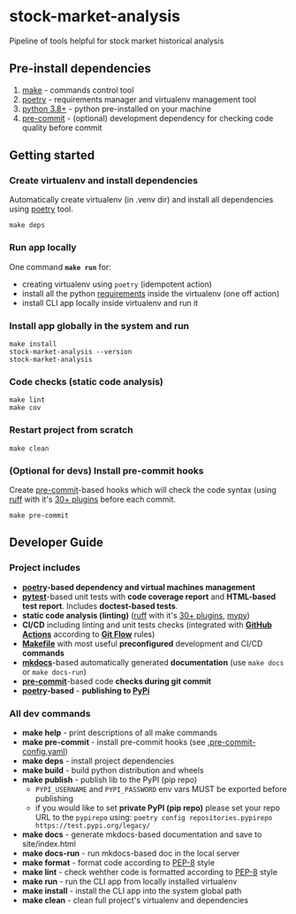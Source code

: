 stock-market-analysis
==

Pipeline of tools helpful for stock market historical analysis

## Pre-install dependencies

1. [make](https://www.gnu.org/software/make/) - commands control tool
2. [poetry](https://python-poetry.org/) - requirements manager and virtualenv management tool
3. [python 3.8+](https://www.python.org/) - python pre-installed on your machine
4. [pre-commit](https://pre-commit.com/) - (optional) development dependency for checking code quality before commit

## Getting started


### Create virtualenv and install dependencies

Automatically create virtualenv (in .venv dir) and install all dependencies using
[poetry](https://python-poetry.org/) tool.
```
make deps
```

### Run app locally

One command **`make run`** for:

* creating virtualenv using `poetry` (idempotent action)
* install all the python [requirements](./pyproject.toml) inside the virtualenv (one off action)
* install CLI app locally inside virtualenv and run it

### Install app globally in the system and run

```
make install
stock-market-analysis --version
stock-market-analysis
```

### Code checks (static code analysis)

```
make lint
make cov
```

### Restart project from scratch

```
make clean
```


### (Optional for devs) Install pre-commit hooks

Create [pre-commit](https://pre-commit.com/)-based hooks which will check the
code syntax (using [ruff](https://beta.ruff.rs/docs/settings/) with it's [30+ plugins](https://beta.ruff.rs/docs/rules/) before each commit.

```
make pre-commit
```

## Developer Guide

### Project includes

* **[poetry](https://python-poetry.org/)-based dependency and virtual machines management**
* **[pytest](https://docs.pytest.org/en/7.3.x/)**-based unit tests with **code coverage report** and **HTML-based test report**. Includes **doctest-based tests**.
* **static code analysis (linting)** ([ruff](https://beta.ruff.rs/docs/settings/) with it's [30+ plugins](https://beta.ruff.rs/docs/rules/), [mypy](https://mypy.readthedocs.io/en/stable/))
* **CI/CD** including linting and unit tests checks (integrated with **[GitHub Actions](https://github.com/features/actions)** according to **[Git Flow](https://www.atlassian.com/git/tutorials/comparing-workflows/gitflow-workflow)** rules)
* **[Makefile](https://www.gnu.org/software/make/)** with most useful **preconfigured** development and CI/CD **commands**
* **[mkdocs](https://www.mkdocs.org/getting-started/)**-based automatically generated **documentation** (use `make docs` or `make docs-run`)
* **[pre-commit](https://pre-commit.com/)**-based code **checks during git commit**
* **[poetry](https://python-poetry.org/)-based** - **publishing to [PyPi](https://pypi.org/)**

### All dev commands

* **make help** - print descriptions of all make commands
* **make pre-commit** - install pre-commit hooks (see [.pre-commit-config.yaml](./.pre-commit-config.yaml))
* **make deps** - install project dependencies
* **make build** - build python distribution and wheels
* **make publish** - publish lib to the PyPI (pip repo)
    * `PYPI_USERNAME` and `PYPI_PASSWORD` env vars MUST be exported before publishing
    * if you would like to set **private PyPI (pip repo)** please set your repo URL to the `pypirepo` using: `poetry config repositories.pypirepo https://test.pypi.org/legacy/`
* **make docs** - generate mkdocs-based documentation and save to site/index.html
* **make docs-run** - run mkdocs-based doc in the local server
* **make format** - format code according to [PEP-8](https://peps.python.org/pep-0008/) style
* **make lint** - check wehther code is formatted according to [PEP-8](https://peps.python.org/pep-0008/) style
* **make run** - run the CLI app from locally installed virtualenv
* **make install** - install the CLI app into the system global path
* **make clean** - clean full project's virtualenv and dependencies
